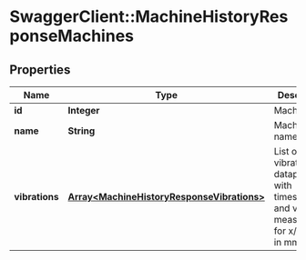 # SwaggerClient::MachineHistoryResponseMachines

## Properties
Name | Type | Description | Notes
------------ | ------------- | ------------- | -------------
**id** | **Integer** | Machine ID | [optional] 
**name** | **String** | Machine name | [optional] 
**vibrations** | [**Array&lt;MachineHistoryResponseVibrations&gt;**](MachineHistoryResponseVibrations.md) | List of vibration datapoints, with timestamp and vibration measurement for x/y/z axis in mm/s | [optional] 


